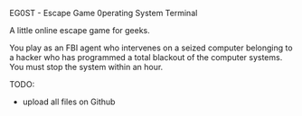 EG0ST - Escape Game 0perating System Terminal

A little online escape game for geeks.

You play as an FBI agent who intervenes on a seized computer belonging to a hacker who has programmed a total blackout of the computer systems. You must stop the system within an hour.

TODO:
- upload all files on Github
